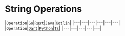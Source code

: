 # String Operations

|`Operation`|[`Go`](https://go.dev/)|[`Rust`](https://www.rust-lang.org/)|[`Java`](https://docs.oracle.com/javase/8/docs/technotes/guides/language/)|[`Kotlin`](https://kotlinlang.org/)|
|---|---|---|---|---|---|
|`Operation`|[`Dart`](https://dart.dev/)|[`Python`](https://www.python.org/)|[`Ts`](https://www.typescriptlang.org/)|
|---|---|---|---|---|
